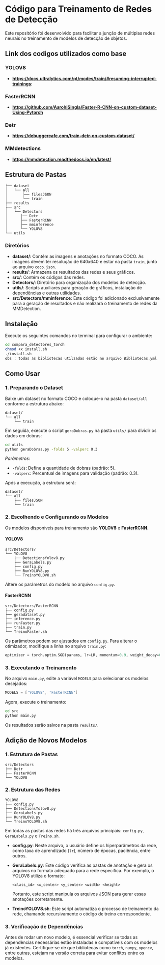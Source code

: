# Código para Treinamento de Redes de Detecção

Este repositório foi desenvolvido para facilitar a junção de múltiplas redes neurais no treinamento de modelos de detecção de objetos.
## Link dos codigos utilizados como base
### YOLOV8
- **https://docs.ultralytics.com/pt/modes/train/#resuming-interrupted-trainings**:
### FasterRCNN
- **https://github.com/AarohiSingla/Faster-R-CNN-on-custom-dataset-Using-Pytorch**
### Detr
- **https://debuggercafe.com/train-detr-on-custom-dataset/**
### MMdetections
- **https://mmdetection.readthedocs.io/en/latest/**

## Estrutura de Pastas
```
├── dataset
│   └── all
│       ├── filesJSON
│       └── train
├── results
├── src
│   └── Detectors
│      ├── Detr
│      ├── FasterRCNN
│      ├── mminference
│      └── YOLOV8
└── utils

```
### Diretórios
- **dataset/**: Contém as imagens e anotações no formato COCO. As imagens devem ter resolução de 640x640 e estar na pasta `train`, junto ao arquivo `coco.json`.
- **results/**: Armazena os resultados das redes e seus gráficos.
- **src/**: Contém os códigos das redes.
- **Detectors/**: Diretório para organização dos modelos de detecção.
- **utils/**: Scripts auxiliares para geração de gráficos, instalação de dependências e outras utilidades.
- **src/Detectors/mminference**: Este código foi adicionado exclusivamente para a geração de resultados e não realizará o treinamento de redes da MMDetection.
## Instalação

Execute os seguintes comandos no terminal para configurar o ambiente:

```sh
cd compara_detectores_torch
chmod +x install.sh
./install.sh
obs : todas as bibliotecas utilzadas estão no arquivo Bibliotecas.yml
```

## Como Usar

### 1. Preparando o Dataset
Baixe um dataset no formato COCO e coloque-o na pasta `dataset/all` conforme a estrutura abaixo:
```
dataset/
└── all
    └── train
```

Em seguida, execute o script `geraDobras.py` na pasta `utils/` para dividir os dados em dobras:
```sh
cd utils
python geraDobras.py -folds 5 -valperc 0.3
```
*Parâmetros:*  
- `-folds`: Define a quantidade de dobras (padrão: 5).
- `-valperc`: Percentual de imagens para validação (padrão: 0.3).

Após a execução, a estrutura será:
```
dataset/
└── all
    ├── filesJSON
    └── train
```

### 2. Escolhendo e Configurando os Modelos
Os modelos disponíveis para treinamento são **YOLOV8** e **FasterRCNN**.

#### YOLOV8
```
src/Detectors/
└── YOLOV8
    ├── DetectionsYolov8.py
    ├── GeraLabels.py
    ├── config.py
    ├── RunYOLOV8.py
    └── TreinoYOLOV8.sh
```
Altere os parâmetros do modelo no arquivo `config.py`.

#### FasterRCNN
```
src/Detectors/FasterRCNN
├── config.py
├── geradataset.py
├── inference.py
├── runFaster.py
├── train.py
└── TreinoFaster.sh
```
Os parâmetros podem ser ajustados em `config.py`. Para alterar o otimizador, modifique a linha no arquivo `train.py`:
```python
optimizer = torch.optim.SGD(params, lr=LR, momentum=0.9, weight_decay=0.0005)
```

### 3. Executando o Treinamento
No arquivo `main.py`, edite a variável `MODELS` para selecionar os modelos desejados:
```python
MODELS = ['YOLOV8', 'FasterRCNN']
```

Agora, execute o treinamento:
```sh
cd src
python main.py
```

Os resultados serão salvos na pasta `results/`.

## Adição de Novos Modelos

### 1. Estrutura de Pastas

```plaintext
src/Detectors
├── Detr
├── FasterRCNN
└── YOLOV8
```

### 2. Estrutura das Redes

```plaintext
YOLOV8
├── config.py
├── DetectionsYolov8.py
├── GeraLabels.py
├── RunYOLOV8.py
└── TreinoYOLOV8.sh
```

Em todas as pastas das redes há três arquivos principais: `config.py`, `GeraLabels.py` e `Treino.sh`.

- **config.py**: Neste arquivo, o usuário define os hiperparâmetros da rede, como taxa de aprendizado (`lr`), número de épocas, paciência, entre outros.
- **GeraLabels.py**: Este código verifica as pastas de anotação e gera os arquivos no formato adequado para a rede específica. Por exemplo, o YOLOV8 utiliza o formato:
  
  ```plaintext
  <class_id> <x_center> <y_center> <width> <height>
  ```
  
  Portanto, este script manipula os arquivos JSON para gerar essas anotações corretamente.
- **TreinoYOLOV8.sh**: Este script automatiza o processo de treinamento da rede, chamando recursivamente o código de treino correspondente.

### 3. Verificação de Dependências

Antes de rodar um novo modelo, é essencial verificar se todas as dependências necessárias estão instaladas e compatíveis com os modelos já existentes. Certifique-se de que bibliotecas como `torch`, `numpy`, `opencv`, entre outras, estejam na versão correta para evitar conflitos entre os modelos.


